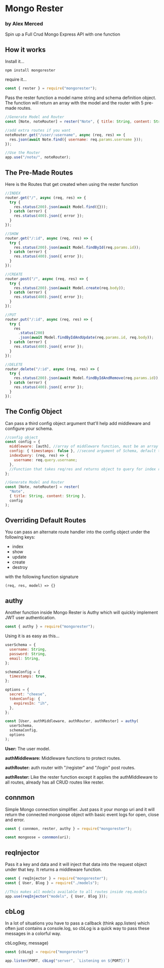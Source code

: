 # Mongo Rester

### by Alex Merced

Spin up a Full Crud Mongo Express API with one function

## How it works

Install it...

`npm install mongorester`

require it...

```js
const { rester } = require("mongorester");
```

Pass the rester function a model name string and schema definition object. The function will return an array with the model and the router with 5 pre-made routes.

```js
//Generate Model and Router
const [Note, noteRouter] = rester("Note", { title: String, content: String });

//add extra routes if you want
noteRouter.get("/user/:username", async (req, res) => {
  res.json(await Note.find({ username: req.params.username }));
});

//Use the Router
app.use("/note/", noteRouter);
```

## The Pre-Made Routes

Here is the Routes that get created when using the rester function

```js
//INDEX
router.get("/", async (req, res) => {
  try {
    res.status(200).json(await Model.find({}));
  } catch (error) {
    res.status(400).json({ error });
  }
});

//SHOW
router.get("/:id", async (req, res) => {
  try {
    res.status(200).json(await Model.findById(req.params.id));
  } catch (error) {
    res.status(400).json({ error });
  }
});

//CREATE
router.post("/", async (req, res) => {
  try {
    res.status(200).json(await Model.create(req.body));
  } catch (error) {
    res.status(400).json({ error });
  }
});

//PUT
router.put("/:id", async (req, res) => {
  try {
    res
      .status(200)
      .json(await Model.findByIdAndUpdate(req.params.id, req.body));
  } catch (error) {
    res.status(400).json({ error });
  }
});

//DELETE
router.delete("/:id", async (req, res) => {
  try {
    res.status(200).json(await Model.findByIdAndRemove(req.params.id));
  } catch (error) {
    res.status(400).json({ error });
  }
});
```

## The Config Object

Can pass a third config object argument that'll help add middleware and configure your schema.

```js
//config object
const config = {
  middleware: [auth], //array of middleware function, must be an array
  config: { timestamps: false }, //second argument of Schema, default timestamps true
  indexQuery: (req, res) => {
    username: req.query.username;
  },
  //Function that takes req/res and returns object to query for index route
};

//Generate Model and Router
const [Note, noteRouter] = rester(
  "Note",
  { title: String, content: String },
  config
);
```

## Overriding Default Routes

You can pass an alternate route handler into the config object under the following keys:

- index
- show
- update
- create
- destroy

with the following function signature

`(req, res, model) => {}`

## authy

Another function inside Mongo Rester is Authy which will quickly implement JWT user authentication.

```js
const { authy } = require("mongorester");
```

Using it is as easy as this...

```js
userSchema = {
  username: String,
  password: String,
  email: String,
};

schemaConfig = {
  timestamps: true,
};

options = {
  secret: "cheese",
  tokenConfig: {
    expiresIn: "ih",
  },
};

const [User, authMiddleware, authRouter, authRester] = authy(
  userSchema,
  schemaConfig,
  options
);
```

**User:** The user model.

**authMiddleware:** Middleware functions to protect routes.

**authRouter:** auth router with "/register" and "/login" post routes.

**authRester:** Like the rester function except it applies the authMiddleware to all routes, already has all CRUD routes like rester.

## connmon

Simple Mongo connection simplifier. Just pass it your mongo uri and it will return the connected mongoose object with basic event logs for open, close and error.

```js
const { connmon, rester, authy } = require("mongorester");

const mongoose = connmon(uri);
```

## reqInjector

Pass it a key and data and it will inject that data into the request object under that key. It returns a middleware function.

```js
const { reqInjector } = require("mongorester");
const { User, Blog } = require("./models");

//This makes all models available to all routes inside req.models
app.use(reqInjector("models", { User, Blog }));
```

## cbLog

In a lot of situations you have to pass a callback (think app.listen) which often just contains a console.log, so cbLog is a quick way to pass these messages in a colorful way.

cbLog(key, message)

```js
const {cbLog} = require("mongorester")

app.listen(PORT, cbLog("server", `Listening on ${PORT})`)

```
